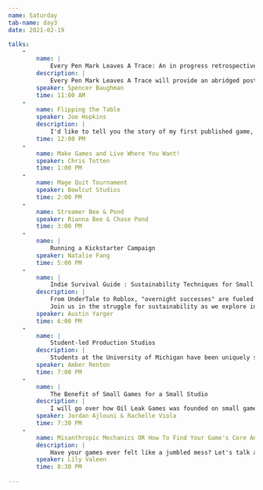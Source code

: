 ```yaml
---
name: Saturday
tab-name: day3
date: 2021-02-19

talks:
    - 
        name: |
            Every Pen Mark Leaves A Trace: An in progress retrospective of  ‘A Prisoner in Your Skull: An Attempting Entertainment Horror Anthology’
        description: |
            Every Pen Mark Leaves A Trace will provide an abridged post-mortem of two of the three entries included in A Prisoner in Your Skull; Led A Long Way Down & Ceremony respectively. In addition to the post-mortems, the talk will also cover the screenwriting research that inspired the project and why an anthology approach was ideal to the team.
        speaker: Spencer Baughman
        time: 11:00 AM
    - 
        name: Flipping the Table
        speaker: Joe Hopkins
        description: |
            I'd like to tell you the story of my first published game, Endangered, and how I learned that changing your approach to game design is essential to getting noticed.
        time: 12:00 PM
    - 
        name: Make Games and Live Where You Want!
        speaker: Chris Totten
        time: 1:00 PM
    - 
        name: Mage Quit Tournament
        speaker: Bowlcut Studios
        time: 2:00 PM
    - 
        name: Streamer Bee & Pond
        speaker: Rianna Bee & Chase Pond
        time: 3:00 PM
    - 
        name: | 
            Running a Kickstarter Campaign
        speaker: Natalie Fang
        time: 5:00 PM
    - 
        name: | 
            Indie Survival Guide : Sustainability Techniques for Small Midwestern Studios
        description: |
            From UnderTale to Roblox, "overnight successes" are fueled by the unromantic grind-- years of contract work, obscurity, frugality, tech / talent buildup, and experimentation.
            Join us in the struggle for sustainability as we explore indie funding models, local success stories, technology re-use techniques, and more.
        speaker: Austin Yarger
        time: 6:00 PM
    - 
        name: | 
            Student-led Production Studios
        description: |
            Students at the University of Michigan have been uniquely successful in starting and maintaining a nonprofit student-led game production team called WolverineSoft Studio. Let's discuss its history, its various obstacles and accomplishments, and tips for faculty and students in other schools who may want to do the same.
        speaker: Amber Renton
        time: 7:00 PM
    - 
        name: | 
            The Benefit of Small Games for a Small Studio
        description: |
            I will go over how Oil Leak Games was founded on small games and how small game cycles saved our two person studio a lot of time in finding our team dynamic, defining our brand, and developing our skills.
        speaker: Jordan Ajlouni & Rachelle Viola
        time: 7:30 PM
    -
        name: Misanthropic Mechanics OR How To Find Your Game's Core And Also Make Games Faster Too!
        description: |
            Have your games ever felt like a jumbled mess? Let's talk about thrifty design and how to sharpen your game to a razor's edge!
        speaker: Lily Valeen
        time: 8:30 PM
        
---
```

